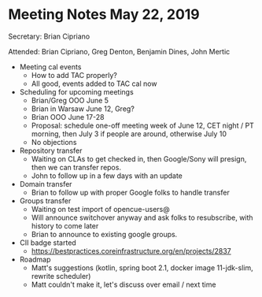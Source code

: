 # Meeting Notes May 22, 2019

Secretary: Brian Cipriano

Attended: Brian Cipriano, Greg Denton, Benjamin Dines, John Mertic

- Meeting cal events
  - How to add TAC properly?
  - All good, events added to TAC cal now
- Scheduling for upcoming meetings
  - Brian/Greg OOO June 5
  - Brian in Warsaw June 12, Greg?
  - Brian OOO June 17-28
  - Proposal: schedule one-off meeting week of June 12, CET night / PT morning, then July 3 if 
    people are around, otherwise July 10
  - No objections
- Repository transfer
  - Waiting on CLAs to get checked in, then Google/Sony will presign, then we can transfer repos.
  - John to follow up in a few days with an update
- Domain transfer
  - Brian to follow up with proper Google folks to handle transfer
- Groups transfer
  - Waiting on test import of opencue-users@
  - Will announce switchover anyway and ask folks to resubscribe, with history to come later
  - Brian to announce to existing google groups.
- CII badge started
  - https://bestpractices.coreinfrastructure.org/en/projects/2837
- Roadmap
  - Matt's suggestions (kotlin, spring boot 2.1, docker image 11-jdk-slim, rewrite scheduler)
  - Matt couldn't make it, let's discuss over email / next time
